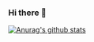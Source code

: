 ### Hi there 👋

<!--
**ClaudioBotelhOSB/ClaudioBotelhOSB** is a ✨ _special_ ✨ repository because its `README.md` (this file) appears on your GitHub profile.

Here are some ideas to get you started:

- 🔭 I’m currently working on ...
- 🌱 I’m currently learning ...
- 👯 I’m looking to collaborate on ...
- 🤔 I’m looking for help with ...
- 💬 Ask me about ...
- 📫 How to reach me: ...
- 😄 Pronouns: ...
- ⚡ Fun fact: ...
-->
[![Anurag's github stats](https://github-readme-stats.vercel.app/api?username=ClaudioBotelhOSB&count_private=true&include_all_commits&hide=stars,prs,issues,contribs)](https://github.com/anuraghazra/github-readme-stats)

